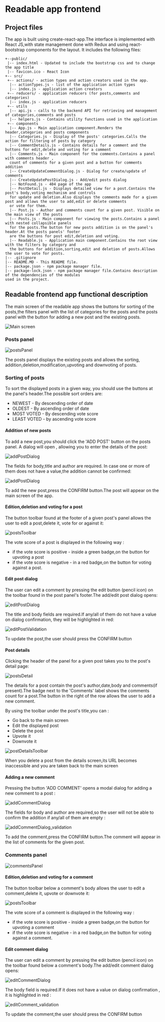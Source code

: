 
# Readable app frontend

## Project files

The app is built using create-react-app.The interface is implemented with React JS,with state management done with Redux and using 
react-bootstrap components for the layout. It includes the following files:

```
+--public/    
 |-- index.html - Updated to include the bootstrap css and to change the app title
 |-- favicon.ico - React Icon
+-- src/
 +-- actions/ - action types and action creators used in the app.
  |-- actionTypes.js - list of the application action types
  |-- index.js - application action creators
 +-- reducers/ - application reducers (for posts,comments and categories)
  |-- index.js - application reducers
 +-- utils
  |-- api.js - calls to the backend API for retrieving and management of categories,comments and posts 
  |-- helpers.js - Contains utility functions used in the application
 +-- components
  |-- App.js - Main application component.Renders the header,categories and posts components
  |-- Categories.js - Display of the posts' categories.Calls the action for filtering of posts by category
  |-- CommentDetails.js - Contains details for a comment and the buttons for edit,delete and voting for a comment
  |-- Comments.js - Main component for the comments.Contains a panel with comments header ,
  count of comments for a given post and a button for comments addition
  |-- CreateUpdateCommentDialog.js - Dialog for create/update of comments
  |-- CreateUpdatePostDialog.js - Add/edit posts dialog
  |-- NotFound.js - 404 page of the app
  |-- PostDetail.js - Displays detailed view for a post.Contains the post's body,voting mechanism and controls 
  for update and deletion.Also displays the comments made for a given post and allows the user to add,edit or delete comments 
  or vote for them.
  |-- Post.js - Author and comments count for a given post. Visible on the main view of the posts
  |-- Posts.js - Main component for viewing the posts.Contains a panel with nested collapsible panels 
  for the posts.The button for new posts addition is on the panel's header.At the posts panels' footer 
  are the buttons for post edit,deletion and voting.
  |-- Readable.js - Application main component.Contains the root view with the filters by category and
  the buttons for addition,sorting,edit and deletion of posts.Allows the user to vote for posts.
|-- .gitignore 
|-- README.MD - This README file.
|-- package.json - npm package manager file.
|-- package-lock.json - npm package manager file.Contains description of the dependencies of the modules 
used in the project.
```

## Readable frontend app functional description

The main screen of the readable app shows the buttons for sorting of the posts,the filters panel with the list
of categories for the posts and the posts panel with the button for adding a new post and the existing posts.

![Main screen](./assets/images/mainScreen.PNG)

### Posts panel 

![postsPanel](./assets/images/postsPanel.PNG)

The posts panel displays the existing posts and allows the sorting,
addition,deletion,modification,upvoting and downvoting of posts.

### Sorting of posts 

To sort the displayed posts in a given way, you should use the buttons at
the panel's header.The possible sort orders are:
* NEWEST - By descending order of date 
* OLDEST - By ascending order of date 
* MOST VOTED - By descending vote score
* LEAST VOTED - by ascending vote score

#### Addition of new posts 

To add a new post,you should click the 'ADD POST' button on the posts panel.
A dialog will open , allowing you to enter the details of the post:

![addPostDialog](./assets/images/addPostDialog.PNG)

The fields for body,title and author are required. In case one or more of them does not have a value,the addition cannot be confirmed:

![addPostDialog](./assets/images/addPost_validation.PNG)

To add the new post,press the CONFIRM button.The post will appear on the main screen of the app.

#### Edition,deletion and voting for a post

The button toolbar found at the footer of a given post's panel allows the user to edit a post,delete it, vote for or against it: 

![postsToolbar](./assets/images/postsToolbar.PNG)

The vote score of a post is displayed in the following way : 
 - if the vote score is positive - inside a green badge,on the button for upvoting a post 
 - if the vote score is negative - in a red badge,on the button for voting against a post.

#### Edit post dialog

The user can edit a comment by pressing the edit button (pencil icon) on the toolbar found in the post panel's footer.The add/edit post dialog opens:

![editPostDialog](./assets/images/editPostDialog.PNG)

The title and body fields are required.If any/all of them do not have a value on dialog confirmation, they will be highlighted in red: 

![editPostValidation](./assets/images/editPostValidation.PNG)

To update the post,the user should press the CONFIRM button

#### Post details 

Clicking the header of the panel for a given post takes you to the post's
detail page: 

![postsDetail](./assets/images/postsDetail.PNG)

The details for a post contain the post's author,date,body and comments(if present).The badge next to the 'Comments' label shows the comments count for a post.The button in the right of the row allows the user to add a new comment.

By using the toolbar under the post's title,you can :
* Go back to the main screen 
* Edit the displayed post 
* Delete the post
* Upvote it 
* Downvote it 

![postDetailsToolbar](./assets/images/postDetailsToolbar.PNG)

When you delete a post from the details screen,its URL becomes inaccessible and you are taken back to the main screen

#### Adding a new comment

Pressing the button 'ADD COMMENT' opens a modal dialog for adding a new comment to a post : 

![addCommentDialog](./assets/images/addCommentDialog.PNG)

The fields for body and author are required,so the user will not be able to confirm the addition if any/all of them are empty : 

![addCommentDialog_validation](./assets/images/addCommentDialog_validation.PNG)

To add the comment,press the CONFIRM button.The comment will appear in the list of comments for the given post.

### Comments panel 

![commentsPanel](./assets/images/commentsPanel.PNG)

#### Edition,deletion and voting for a comment

The button toolbar below a comment's body allows the user to edit a comment,delete it, upvote or downvote it: 

![postsToolbar](./assets/images/postsToolbar.PNG)

The vote score of a comment is displayed in the following way : 
 - if the vote score is positive - inside a green badge,on the button for upvoting a comment 
 - if the vote score is negative - in a red badge,on the button for voting against a comment.

#### Edit comment dialog

The user can edit a comment by pressing the edit button (pencil icon) on the toolbar found below a comment's body.The add/edit comment dialog opens:

![editCommentDialog](./assets/images/editCommentDialog.PNG)

The body field is required.If it does not have a value on dialog confirmation , it is highlighted in red : 

![editComment_validation](./assets/images/editComment_validation.PNG)

To update the comment,the user should press the CONFIRM button